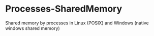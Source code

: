 # Processes-SharedMemory
Shared memory by processes in Linux (POSIX) and Windows (native windows shared memory)
